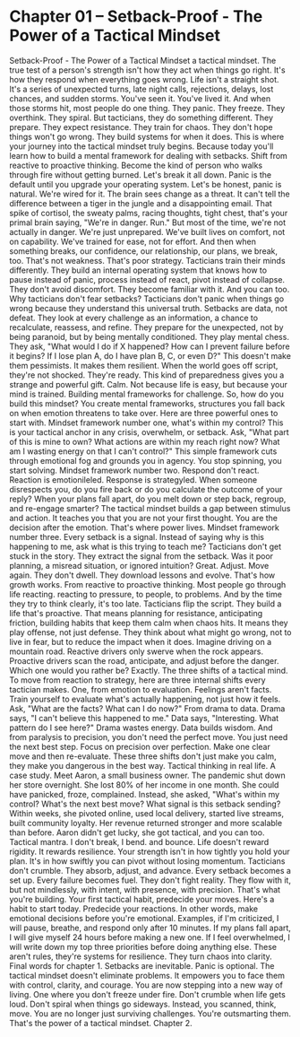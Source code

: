 # Chapter 01 – Setback-Proof - The Power of a Tactical Mindset

Setback-Proof - The Power of a Tactical Mindset a tactical mindset. The true test of a person's strength isn't how they act when things go right. It's how they respond when everything goes wrong. Life isn't a straight shot. It's a series of unexpected turns, late night calls, rejections, delays, lost chances, and sudden storms. You've seen it. You've lived it. And when those storms hit, most people do one thing. They panic. They freeze. They overthink. They spiral. But tacticians, they do something different. They prepare. They expect resistance. They train for chaos. They don't hope things won't go wrong. They build systems for when it does. This is where your journey into the tactical mindset truly begins. Because today you'll learn how to build a mental framework for dealing with setbacks. Shift from reactive to proactive thinking. Become the kind of person who walks through fire without getting burned. Let's break it all down. Panic is the default until you upgrade your operating system. Let's be honest, panic is natural. We're wired for it. The brain sees change as a threat. It can't tell the difference between a tiger in the jungle and a disappointing email. That spike of cortisol, the sweaty palms, racing thoughts, tight chest, that's your primal brain saying, "We're in danger. Run." But most of the time, we're not actually in danger. We're just unprepared. We've built lives on comfort, not on capability. We've trained for ease, not for effort. And then when something breaks, our confidence, our relationship, our plans, we break, too. That's not weakness. That's poor strategy. Tacticians train their minds differently. They build an internal operating system that knows how to pause instead of panic, process instead of react, pivot instead of collapse. They don't avoid discomfort. They become familiar with it. And you can too. Why tacticians don't fear setbacks? Tacticians don't panic when things go wrong because they understand this universal truth. Setbacks are data, not defeat. They look at every challenge as an information, a chance to recalculate, reassess, and refine. They prepare for the unexpected, not by being paranoid, but by being mentally conditioned. They play mental chess. They ask, "What would I do if X happened? How can I prevent failure before it begins? If I lose plan A, do I have plan B, C, or even D?" This doesn't make them pessimists. It makes them resilient. When the world goes off script, they're not shocked. They're ready. This kind of preparedness gives you a strange and powerful gift. Calm. Not because life is easy, but because your mind is trained. Building mental frameworks for challenge. So, how do you build this mindset? You create mental frameworks, structures you fall back on when emotion threatens to take over. Here are three powerful ones to start with. Mindset framework number one, what's within my control? This is your tactical anchor in any crisis, overwhelm, or setback. Ask, "What part of this is mine to own? What actions are within my reach right now? What am I wasting energy on that I can't control?" This simple framework cuts through emotional fog and grounds you in agency. You stop spinning, you start solving. Mindset framework number two. Respond don't react. Reaction is emotionileled. Response is strategyled. When someone disrespects you, do you fire back or do you calculate the outcome of your reply? When your plans fall apart, do you melt down or step back, regroup, and re-engage smarter? The tactical mindset builds a gap between stimulus and action. It teaches you that you are not your first thought. You are the decision after the emotion. That's where power lives. Mindset framework number three. Every setback is a signal. Instead of saying why is this happening to me, ask what is this trying to teach me? Tacticians don't get stuck in the story. They extract the signal from the setback. Was it poor planning, a misread situation, or ignored intuition? Great. Adjust. Move again. They don't dwell. They download lessons and evolve. That's how growth works. From reactive to proactive thinking. Most people go through life reacting. reacting to pressure, to people, to problems. And by the time they try to think clearly, it's too late. Tacticians flip the script. They build a life that's proactive. That means planning for resistance, anticipating friction, building habits that keep them calm when chaos hits. It means they play offense, not just defense. They think about what might go wrong, not to live in fear, but to reduce the impact when it does. Imagine driving on a mountain road. Reactive drivers only swerve when the rock appears. Proactive drivers scan the road, anticipate, and adjust before the danger. Which one would you rather be? Exactly. The three shifts of a tactical mind. To move from reaction to strategy, here are three internal shifts every tactician makes. One, from emotion to evaluation. Feelings aren't facts. Train yourself to evaluate what's actually happening, not just how it feels. Ask, "What are the facts? What can I do now?" From drama to data. Drama says, "I can't believe this happened to me." Data says, "Interesting. What pattern do I see here?" Drama wastes energy. Data builds wisdom. And from paralysis to precision, you don't need the perfect move. You just need the next best step. Focus on precision over perfection. Make one clear move and then re-evaluate. These three shifts don't just make you calm, they make you dangerous in the best way. Tactical thinking in real life. A case study. Meet Aaron, a small business owner. The pandemic shut down her store overnight. She lost 80% of her income in one month. She could have panicked, froze, complained. Instead, she asked, "What's within my control? What's the next best move? What signal is this setback sending? Within weeks, she pivoted online, used local delivery, started live streams, built community loyalty. Her revenue returned stronger and more scalable than before. Aaron didn't get lucky, she got tactical, and you can too. Tactical mantra. I don't break, I bend. and bounce. Life doesn't reward rigidity. It rewards resilience. Your strength isn't in how tightly you hold your plan. It's in how swiftly you can pivot without losing momentum. Tacticians don't crumble. They absorb, adjust, and advance. Every setback becomes a set up. Every failure becomes fuel. They don't fight reality. They flow with it, but not mindlessly, with intent, with presence, with precision. That's what you're building. Your first tactical habit, predecide your moves. Here's a habit to start today. Predecide your reactions. In other words, make emotional decisions before you're emotional. Examples, if I'm criticized, I will pause, breathe, and respond only after 10 minutes. If my plans fall apart, I will give myself 24 hours before making a new one. If I feel overwhelmed, I will write down my top three priorities before doing anything else. These aren't rules, they're systems for resilience. They turn chaos into clarity. Final words for chapter 1. Setbacks are inevitable. Panic is optional. The tactical mindset doesn't eliminate problems. It empowers you to face them with control, clarity, and courage. You are now stepping into a new way of living. One where you don't freeze under fire. Don't crumble when life gets loud. Don't spiral when things go sideways. Instead, you scanned, think, move. You are no longer just surviving challenges. You're outsmarting them. That's the power of a tactical mindset. Chapter 2.